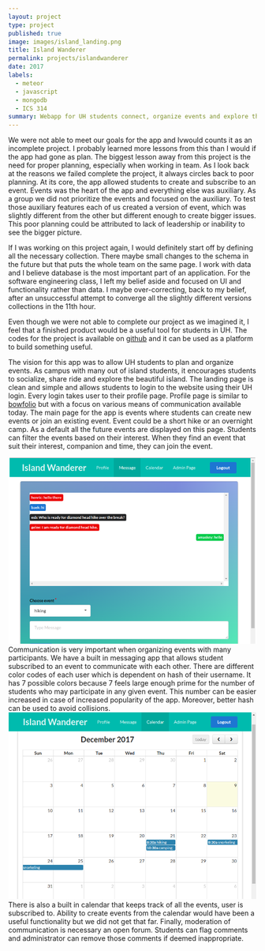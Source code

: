 ```yaml
---
layout: project
type: project
published: true
image: images/island_landing.png
title: Island Wanderer
permalink: projects/islandwanderer
date: 2017
labels:
  - meteor
  - javascript
  - mongodb
  - ICS 314
summary: Webapp for UH students connect, organize events and explore the island.
---
```


We were not able to meet our goals for the app and Ivwould counts it as an incomplete project. I probably learned more lessons from this than I would if the app had gone as plan. The biggest lesson away from this project is the need for proper planning, especially when working in team. As I look back at the reasons we failed complete the project, it always circles back to poor planning. At its core, the app allowed students to create and subscribe to an event. Events was the heart of the app and everything else was auxiliary. As a group we did not prioritize the events and focused on the auxiliary. To test those auxiliary features each of us created a version of event, which was slightly different from the other but different enough to create bigger issues. This poor planning could be attributed to lack of leadership or inability to see the bigger picture.

If I was working on this project again, I would definitely start off by defining all the necessary collection. There maybe small changes to the schema in the future but that puts the whole team on the same page. I work with data and I believe database is the most important part of an application. For the software engineering class, I left my belief aside and focused on UI and functionality rather than data. I maybe over-correcting, back to my belief, after an unsuccessful attempt to converge all the slightly different versions collections in the 11th hour.

Even though we were not able to complete our project as we imagined it, I feel that a finished product would be a useful tool for students in UH. The codes for the project is available on [github](https://github.com/islandwanderer/islandwanderer) and it can be used as a platform to build something useful.

The vision for this app was to allow UH students to plan and organize events. As campus with many out of island students, it encourages students to socialize, share ride and explore the beautiful island. The landing page is clean and simple and allows students to login to the website using their UH login. Every login takes user to their profile page. Profile page is similar to [bowfolio](https://bowfolios.github.io/) but with a focus on various means of communication available today. The main page for the app is events where students can create new events or join an existing event. Event could be a short hike or an overnight camp. As a default all the future events are displayed on this page. Students can filter the events based on their interest. When they find an event that suit their interest, companion and time, they can join the event. 

<img class="ui medium right floated image" src="../images/island_message.png">
Communication is very important when organizing events with many participants. We have a built in messaging app that allows student subscribed to an event to communicate with each other. There are different color codes of each user which is dependent on hash of their username. It has 7 possible colors because 7 feels large enough prime for the number of students who may participate in any given event. This number can be easier increased in case of increased popularity of the app. Moreover, better hash can be used to avoid collisions.

<img class="ui medium left floated image" src="../images/island_calendar.png">
There is also a built in calendar that keeps track of all the events, user is subscribed to. Ability to create events from the calendar would have been a useful functionality but we did not get that far. Finally, moderation of communication is necessary an open forum. Students can flag comments and administrator can remove those comments if deemed inappropriate.
